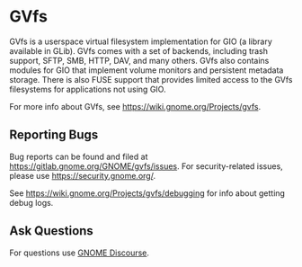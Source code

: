 # GVfs

GVfs is a userspace virtual filesystem implementation for GIO (a library
available in GLib). GVfs comes with a set of backends, including trash support,
SFTP, SMB, HTTP, DAV, and many others. GVfs also contains modules for GIO that
implement volume monitors and persistent metadata storage. There is also FUSE
support that provides limited access to the GVfs filesystems for applications
not using GIO.

For more info about GVfs, see https://wiki.gnome.org/Projects/gvfs.

## Reporting Bugs

Bug reports can be found and filed at https://gitlab.gnome.org/GNOME/gvfs/issues.
For security-related issues, please use https://security.gnome.org/.

See https://wiki.gnome.org/Projects/gvfs/debugging for info about getting debug
logs.

## Ask Questions

For questions use [GNOME Discourse](https://discourse.gnome.org/).
